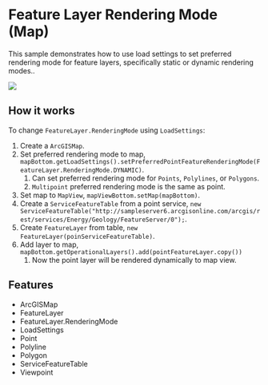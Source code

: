 <h1>Feature Layer Rendering Mode (Map)</h1>

<p>This sample demonstrates how to use load settings to set preferred rendering mode for feature layers, specifically static or dynamic rendering modes..</p>

<p><img src="FeatureLayerRenderingModeMap.gif"/></p>

<h2>How it works</h2>

<p>To change <code>FeatureLayer.RenderingMode</code> using <code>LoadSettings</code>:</p>

<ol>
    <li>Create a <code>ArcGISMap</code>.</li>
    <li>Set preferred rendering mode to map, <code>mapBottom.getLoadSettings().setPreferredPointFeatureRenderingMode(FeatureLayer.RenderingMode.DYNAMIC)</code>.
      <ol>
        <li>Can set preferred rendering mode for <code>Points</code>, <code>Polylines</code>, or <code>Polygons</code>.</li>
        <li><code>Multipoint</code> preferred rendering mode is the same as point.</li>
      </ol>
    </li>
    <li>Set map to <code>MapView</code>, <code>mapViewBottom.setMap(mapBottom)</code>.</li>
    <li>Create a <code>ServiceFeatureTable</code> from a point service, <code>new ServiceFeatureTable("http://sampleserver6.arcgisonline.com/arcgis/rest/services/Energy/Geology/FeatureServer/0");</code>.</li>
    <li>Create <code>FeatureLayer</code> from table, <code>new FeatureLayer(poinServiceFeatureTable)</code>.</li>
    <li>Add layer to map, <code>mapBottom.getOperationalLayers().add(pointFeatureLayer.copy())</code>
      <ol>
        <li>Now the point layer will be rendered dynamically to map view.</li>
      </ol>
    </li>
</ol>

<h2>Features</h2>

<ul>
    <li>ArcGISMap</li>
    <li>FeatureLayer</li>
    <li>FeatureLayer.RenderingMode</li>
    <li>LoadSettings</li>
    <li>Point</li>
    <li>Polyline</li>
    <li>Polygon</li>
    <li>ServiceFeatureTable</li>
    <li>Viewpoint</li>
</ul>


